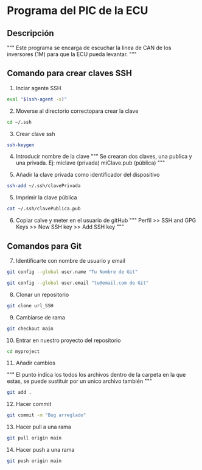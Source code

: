 # Programa del PIC de la ECU

## Descripción

"""
Este programa se encarga de escuchar la linea de CAN de los inversores (1M) para que la ECU pueda levantar.
"""

## Comando para crear claves SSH

1) Inciar agente SSH
``` bash
eval "$(ssh-agent -s)"
```

2) Moverse al directorio correctopara crear la clave
``` bash
cd ~/.ssh
```

3) Crear clave ssh
``` bash
ssh-keygen
```

4) Introducir nombre de la clave
"""
Se crearan dos claves, una publica y una privada.
Ej: 
miclave (privada)
miClave.pub (pública)
"""

4) Añadir la clave privada como identificador del dispositivo
``` bash
ssh-add ~/.ssh/clavePrivada
```

5) Imprimir la clave pública
``` bash
cat ~/.ssh/clavePublica.pub
```

6) Copiar calve y meter en el usuario de gitHub
"""
Perfil >> SSH and GPG Keys >> New SSH key >> Add SSH key
"""

## Comandos para Git

7) Identificarte con nombre de usuario y email

``` bash
git config --global user.name "Tu Nombre de Git"
```

``` bash
git config --global user.email "tu@email.com de Git"
```

8) Clonar un repositorio 
``` bash
git clone url_SSH
```

9) Cambiarse de rama
``` bash
git checkout main
```

10) Entrar en nuestro proyecto del repositorio
``` bash
cd myproject
```

11) Añadir cambios

"""
El punto indica los todos los archivos dentro de la carpeta en la que estas, se puede sustituir por un unico archivo también
"""
``` bash
git add .
```

12) Hacer commit
``` bash
git commit -m "Bug arreglado"
```

13) Hacer pull a una rama
``` bash
git pull origin main
```

14) Hacer push a una rama
``` bash
git push origin main
```
